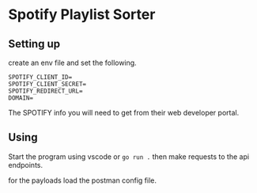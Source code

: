 # Spotify Playlist Sorter

## Setting up

create an env file and set the following.

```
SPOTIFY_CLIENT_ID=
SPOTIFY_CLIENT_SECRET=
SPOTIFY_REDIRECT_URL=
DOMAIN=
```

The SPOTIFY info you will need to get from their web developer portal.

## Using

Start the program using vscode or `go run .` then make requests to the api endpoints.

for the payloads load the postman config file.
